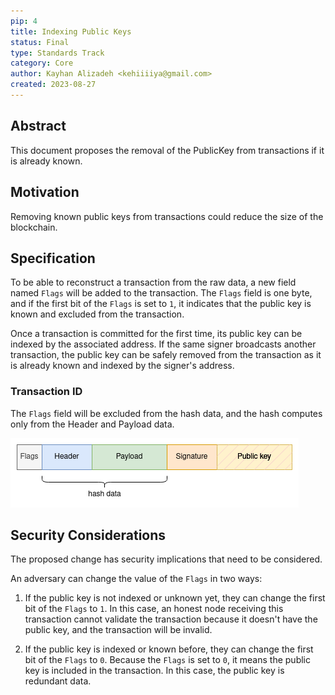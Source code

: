 ```yaml
---
pip: 4
title: Indexing Public Keys
status: Final
type: Standards Track
category: Core
author: Kayhan Alizadeh <kehiiiiya@gmail.com>
created: 2023-08-27
---
```


## Abstract

This document proposes the removal of the PublicKey from transactions if it is already known.

## Motivation

Removing known public keys from transactions could reduce the size of the blockchain.

## Specification

To be able to reconstruct a transaction from the raw data, a new field named `Flags` will be added to the transaction.
The `Flags` field is one byte, and if the first bit of the `Flags` is set to `1`,
it indicates that the public key is known and excluded from the transaction.

Once a transaction is committed for the first time, its public key can be indexed by the associated address.
If the same signer broadcasts another transaction, the public key can be safely removed from the transaction
as it is already known and indexed by the signer's address.

### Transaction ID

The `Flags` field will be excluded from the hash data, and the hash computes only from the Header and Payload data.

![Indexed public key](../assets/pip-4/indexed-public-key.png)

## Security Considerations

The proposed change has security implications that need to be considered.

An adversary can change the value of the `Flags` in two ways:

1. If the public key is not indexed or unknown yet, they can change the first bit of the `Flags` to `1`.
   In this case, an honest node receiving this transaction cannot validate the transaction
   because it doesn't have the public key, and the transaction will be invalid.

2. If the public key is indexed or known before, they can change the first bit of the `Flags` to `0`.
   Because the `Flags` is set to `0`, it means the public key is included in the transaction.
   In this case, the public key is redundant data.

